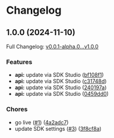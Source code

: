 # Changelog

## 1.0.0 (2024-11-10)

Full Changelog: [v0.0.1-alpha.0...v1.0.0](https://github.com/asjones-code/gumroad-node/compare/v0.0.1-alpha.0...v1.0.0)

### Features

* **api:** update via SDK Studio ([bf108f1](https://github.com/asjones-code/gumroad-node/commit/bf108f1c27e101a9932ded119b1be46814ab8c4c))
* **api:** update via SDK Studio ([c31748d](https://github.com/asjones-code/gumroad-node/commit/c31748df75863ed109470a705f25dddbfe406d10))
* **api:** update via SDK Studio ([240197a](https://github.com/asjones-code/gumroad-node/commit/240197a51d56c16903a5c5b4892c7fa16acd9169))
* **api:** update via SDK Studio ([0459dd0](https://github.com/asjones-code/gumroad-node/commit/0459dd0fc5e81cecdb1db714f3c4a243f900e7bc))


### Chores

* go live ([#1](https://github.com/asjones-code/gumroad-node/issues/1)) ([4a2adc7](https://github.com/asjones-code/gumroad-node/commit/4a2adc78ddb2937b9eaddb7de36dc1d1087b4f91))
* update SDK settings ([#3](https://github.com/asjones-code/gumroad-node/issues/3)) ([3f8cf8a](https://github.com/asjones-code/gumroad-node/commit/3f8cf8ac40084caccfc9f1088a3086fdd9ab2a7d))
